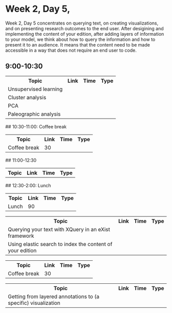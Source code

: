 # Week 2, Day 5,
Week 2, Day 5 concentrates on querying text, on creating visualizations, and on presenting research outcomes to the end user. After desigining and implementing the content of your edition, after adding layers of information to your model, we think about how to query the information and how to present it to an audience. It means that the content need to be made accessible in a way that does not require an end user to code.

## 9:00-10:30
<table><tr><th>Topic</th><th>Link</th><th>Time</th><th>Type</th></tr><tr><td>Unsupervised learning</td><td></td><td></td></tr><tr><td>Cluster analysis</td><td></td><td></td></tr><tr><td>PCA</td><td></td><td></td></tr><tr><td>Paleographic analysis</td><td></td><td></td></tr></table>
## 10:30-11:00: Coffee break
<table><tr><th>Topic</th><th>Link</th><th>Time</th><th>Type</th></tr><tr><td>Coffee break</td><td>30</td><td></td></tr></table>
## 11:00-12:30
<table><tr><th>Topic</th><th>Link</th><th>Time</th><th>Type</th></tr></table>
## 12:30-2:00: Lunch
<table><tr><th>Topic</th><th>Link</th><th>Time</th><th>Type</th></tr><tr><td>Lunch</td><td>90</td><td></td></tr></table><table><tr><th>Topic</th><th>Link</th><th>Time</th><th>Type</th></tr><tr><td>Querying your text with XQuery in an eXist framework</td><td></td><td></td></tr><tr><td>Using elastic search to index the content of your edition</td><td></td><td></td></tr></table><table><tr><th>Topic</th><th>Link</th><th>Time</th><th>Type</th></tr><tr><td>Coffee break</td><td>30</td><td></td></tr></table><table><tr><th>Topic</th><th>Link</th><th>Time</th><th>Type</th></tr><tr><td>Getting from layered annotations to (a specific) visualization</td><td></td><td></td></tr></table>